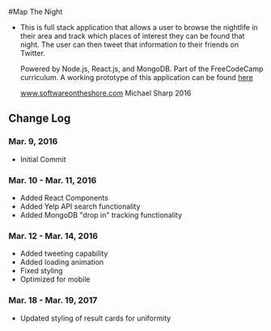#Map The Night
  * This is full stack application that allows a user to browse the nightlife in their area and
    track which places of interest they can be found that night. The user can then tweet that information
    to their friends on Twitter.

    Powered by Node.js, React.js, and MongoDB. Part of the FreeCodeCamp curriculum.
    A working prototype of this application can be found [here](http://map-the-night.herokuapp.com)

    www.softwareontheshore.com
    Michael Sharp 2016

## Change Log

### Mar. 9, 2016
  * Initial Commit

### Mar. 10 - Mar. 11, 2016
  * Added React Components
  * Added Yelp API search functionality
  * Added MongoDB "drop in" tracking functionality

### Mar. 12 - Mar. 14, 2016
  * Added tweeting capability
  * Added loading animation
  * Fixed styling
  * Optimized for mobile

 ### Mar. 18 - Mar. 19, 2017
  * Updated styling of result cards for uniformity
